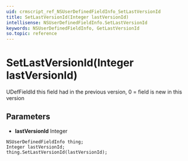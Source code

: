 ```yaml
---
uid: crmscript_ref_NSUserDefinedFieldInfo_SetLastVersionId
title: SetLastVersionId(Integer lastVersionId)
intellisense: NSUserDefinedFieldInfo.SetLastVersionId
keywords: NSUserDefinedFieldInfo, GetLastVersionId
so.topic: reference
---
```


# SetLastVersionId(Integer lastVersionId)

UDefFieldId this field had in the previous version, 0 = field is new in this version

## Parameters

* **lastVersionId** Integer

```crmscript
NSUserDefinedFieldInfo thing;
Integer lastVersionId;
thing.SetLastVersionId(lastVersionId);
```

